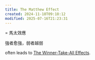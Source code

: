 ```yaml
---
title: The Matthew Effect
created: 2024-11-18T09:18:12
modified: 2025-07-16T21:23:31
---
```


= 馬太效應

強者愈強，弱者越弱

often leads to [The Winner-Take-All Effects](The%20Winner-Take-All%20Effects.md).
